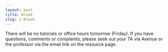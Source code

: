 ```yaml
---
layout: post
title: Break
slug: 2 Break
---
```


There will be no tutorials or office hours tomorrow (Friday). If you have questions, comments or complaints, please seek out your TA via Avenue or the professor via the email link on the resource page.

